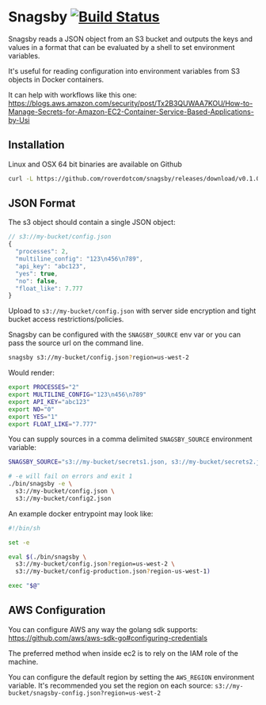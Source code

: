# Snagsby [![Build Status](https://travis-ci.org/roverdotcom/snagsby.svg?branch=master)](https://travis-ci.org/roverdotcom/snagsby)

Snagsby reads a JSON object from an S3 bucket and outputs the keys and values
in a format that can be evaluated by a shell to set environment variables.

It's useful for reading configuration into environment variables from S3
objects in Docker containers.

It can help with workflows like this one: https://blogs.aws.amazon.com/security/post/Tx2B3QUWAA7KOU/How-to-Manage-Secrets-for-Amazon-EC2-Container-Service-Based-Applications-by-Usi

## Installation

Linux and OSX 64 bit binaries are available on Github

```bash
curl -L https://github.com/roverdotcom/snagsby/releases/download/v0.1.0/snagsby-0.1.0.linux-amd64.gz | gunzip -c > ./snagsby && chmod 755 ./snagsby
```

## JSON Format

The s3 object should contain a single JSON object:

```javascript
// s3://my-bucket/config.json
{
  "processes": 2,
  "multiline_config": "123\n456\n789",
  "api_key": "abc123",
  "yes": true,
  "no": false,
  "float_like": 7.777
}
```

Upload to `s3://my-bucket/config.json` with server side encryption and tight bucket access restrictions/policies.

Snagsby can be configured with the `SNAGSBY_SOURCE` env var or you can pass the source url on the command line.

```bash
snagsby s3://my-bucket/config.json?region=us-west-2
```

Would render:

```bash
export PROCESSES="2"
export MULTILINE_CONFIG="123\n456\n789"
export API_KEY="abc123"
export NO="0"
export YES="1"
export FLOAT_LIKE="7.777"
```

You can supply sources in a comma delimited `SNAGSBY_SOURCE` environment variable:

```bash
SNAGSBY_SOURCE="s3://my-bucket/secrets1.json, s3://my-bucket/secrets2.json" ./bin/snagsby

# -e will fail on errors and exit 1
./bin/snagsby -e \
  s3://my-bucket/config.json \
  s3://my-bucket/config2.json
```

An example docker entrypoint may look like:

```bash
#!/bin/sh

set -e

eval $(./bin/snagsby \
  s3://my-bucket/config.json?region=us-west-2 \
  s3://my-bucket/config-production.json?region-us-west-1)

exec "$@"
```

## AWS Configuration

You can configure AWS any way the golang sdk supports:
https://github.com/aws/aws-sdk-go#configuring-credentials

The preferred method when inside ec2 is to rely on the IAM role of the machine.

You can configure the default region by setting the `AWS_REGION` environment
variable. It's recommended you set the region on each source:
`s3://my-bucket/snagsby-config.json?region=us-west-2`

